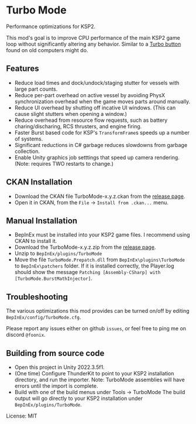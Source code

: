 # Turbo Mode

Performance optimizations for KSP2.

This mod's goal is to improve CPU performance of the main KSP2 game loop without significantly altering any behavior.  Similar to a [Turbo button](https://en.wikipedia.org/wiki/Turbo_button) found on old computers might do.

## Features

- Reduce load times and dock/undock/staging stutter for vessels with large part counts.
- Reduce per-part overhead on active vessel by avoiding PhysX synchronization overhead when the game moves parts around manually.
- Reduce UI overhead by shutting off incative UI windows. (This can cause slight stutters when opening a window.)
- Reduce overhead from resource flow requests, such as battery charing/discharing, RCS thrusters, and engine firing.
- Faster Burst based code for KSP's `TransformFrame`s speeds up a number of systems.
- Significant reductions in C# garbage reduces slowdowns from garbage collection.
- Enable Unity graphics job setttings that speed up camera rendering. (Note: requires TWO restarts to change.)

## CKAN Installation
 - Download the CKAN file TurboMode-x.y.z.ckan from the [release page](https://github.com/foonix/Ksp2TurboMode/releases).
 - Open it in CKAN, from the `File` -> `Install from .ckan...` menu.

## Manual Installation

- BepInEx must be installed into your KSP2 game files.  I recommend using CKAN to install it.
- Download the TurboMode-x.y.z.zip from the [release page](https://github.com/foonix/Ksp2TurboMode/releases).
- Unzip to `BepInEx/plugins/TurboMode`
- Move the file `TurboMode.Prepatch.dll` from `BepInEx\plugins\TurboMode` to `BepInEx\patchers` folder.
  If it is installed correctly, the Player.log should show the message `Patching [Assembly-CSharp] with [TurboMode.BurstMathInjector]`.

## Troubleshooting

The various optimizations this mod provides can be turned on/off by editing `BepInEx/config/TurboMode.cfg`.

Please report any issues either on github `issues`, or feel free to ping me on discord `@foonix`.

## Building from source code

- Open this project in Unity 2022.3.5f1.
- (One time) Configure ThunderKit to point to your KSP2 installation directory, and run the importer.
  Note: TurboMode assemblies will have errors until the import is complete.
- Build with one of the build menus under Tools -> TurboMode
  The build output will go directly to your KSP2 installation under `BepInEx/plugins/TurboMode`.

License: MIT
